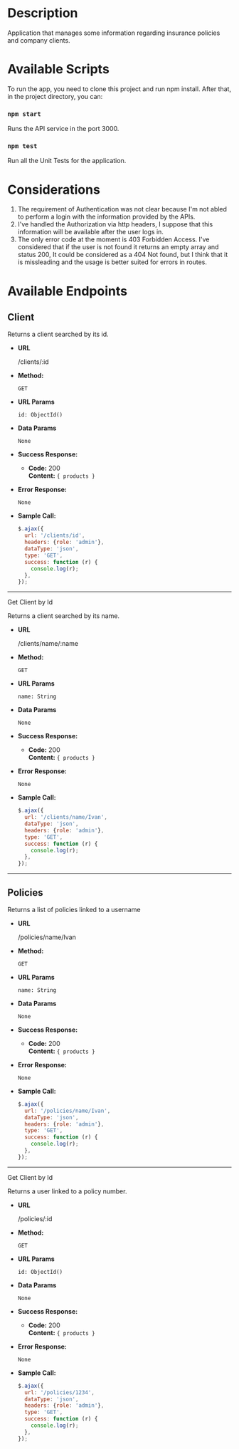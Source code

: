 # Description

Application that manages some information regarding insurance policies and
company clients.

# Available Scripts

To run the app, you need to clone this project and run npm install. After that,
in the project directory, you can:

### `npm start`

Runs the API service in the port 3000.

### `npm test`

Run all the Unit Tests for the application.

# Considerations

1. The requirement of Authentication was not clear because I'm not abled to
   perform a login with the information provided by the APIs.
2. I've handled the Authorization via http headers, I suppose that this
   information will be available after the user logs in.
3. The only error code at the moment is 403 Forbidden Access. I've considered
   that if the user is not found it returns an empty array and status 200, It
   could be considered as a 404 Not found, but I think that it is missleading
   and the usage is better suited for errors in routes.

# Available Endpoints

## Client

Returns a client searched by its id.

- **URL**

  /clients/:id

- **Method:**

  `GET`

- **URL Params**

  `id: ObjectId()`

- **Data Params**

  `None`

- **Success Response:**

  - **Code:** 200 <br /> **Content:** `{ products }`

- **Error Response:**

  `None`

- **Sample Call:**

  ```javascript
  $.ajax({
    url: '/clients/id',
    headers: {role: 'admin'},
    dataType: 'json',
    type: 'GET',
    success: function (r) {
      console.log(r);
    },
  });
  ```

---

Get Client by Id

Returns a client searched by its name.

- **URL**

  /clients/name/:name

- **Method:**

  `GET`

- **URL Params**

  `name: String`

- **Data Params**

  `None`

- **Success Response:**

  - **Code:** 200 <br /> **Content:** `{ products }`

- **Error Response:**

  `None`

- **Sample Call:**

  ```javascript
  $.ajax({
    url: '/clients/name/Ivan',
    dataType: 'json',
    headers: {role: 'admin'},
    type: 'GET',
    success: function (r) {
      console.log(r);
    },
  });
  ```

---

## Policies

Returns a list of policies linked to a username

- **URL**

  /policies/name/Ivan

- **Method:**

  `GET`

- **URL Params**

  `name: String`

- **Data Params**

  `None`

- **Success Response:**

  - **Code:** 200 <br /> **Content:** `{ products }`

- **Error Response:**

  `None`

- **Sample Call:**

  ```javascript
  $.ajax({
    url: '/policies/name/Ivan',
    dataType: 'json',
    headers: {role: 'admin'},
    type: 'GET',
    success: function (r) {
      console.log(r);
    },
  });
  ```

---

Get Client by Id

Returns a user linked to a policy number.

- **URL**

  /policies/:id

- **Method:**

  `GET`

- **URL Params**

  `id: ObjectId()`

- **Data Params**

  `None`

- **Success Response:**

  - **Code:** 200 <br /> **Content:** `{ products }`

- **Error Response:**

  `None`

- **Sample Call:**

  ```javascript
  $.ajax({
    url: '/policies/1234',
    dataType: 'json',
    headers: {role: 'admin'},
    type: 'GET',
    success: function (r) {
      console.log(r);
    },
  });
  ```
